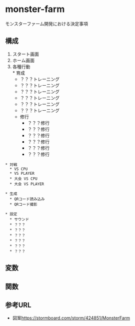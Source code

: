 # monster-farm
モンスターファーム開発における決定事項
<!-- リストを締めるためには空行が必要 -->
## 構成
  1. スタート画面  
  2. ホーム画面  
  3. 各種行動  
    * 育成  
      * ？？？トレーニング  
      * ？？？トレーニング  
      * ？？？トレーニング  
      * ？？？トレーニング  
      * ？？？トレーニング  
      * ？？？トレーニング  
      * 修行  
        * ？？？修行  
        * ？？？修行  
        * ？？？修行  
        * ？？？修行  
        * ？？？修行  
        * ？？？修行  
<!-- 修行リスト締め -->

    * 対戦  
      * VS CPU  
      * VS PLAYER  
      * 大会 VS CPU  
      * 大会 VS PLAYER
<!-- 対戦リスト締め -->

    * 生成  
      * QRコード読み込み  
      * QRコード撮影  
<!-- 生成リスト締め -->

    * 設定  
      * サウンド  
      * ？？？  
      * ？？？  
      * ？？？  
      * ？？？  
      * ？？？  
      * ？？？  
<!-- 設定リスト締め -->

<!-- 各種行動リスト締め -->

<!-- 構成リスト締め -->

## 変数
## 関数
## 参考URL
* 図案<https://stormboard.com/storm/424851/MonsterFarm>  
